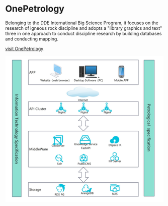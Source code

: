 # OnePetrology
 Belonging to the DDE International Big Science Program, it focuses on the research of igneous rock discipline and adopts a "library graphics and text" three in one approach to conduct discipline research by building databases and conducting mapping. 




[visit OnePetrology](https://dde.igeodata.org)




![Structure](images/structure.jpg)
